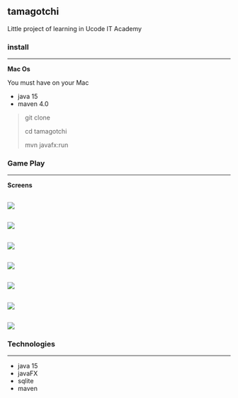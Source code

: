 ## tamagotchi

Little project of learning in Ucode IT Academy

### install 

---

**Mac Os**

You must have on your Mac

* java       15
* maven      4.0

> git clone
>
> cd tamagotchi
>
> mvn javafx:run

### Game Play

--- 

**Screens**

![](screen1.png)
--
![](screen2.png)
--
![](screen3.png)
--
![](screen4.png)
--
![](screen5.png)
--
![](screen6.png)
--
![](screen7.png)
---

### Technologies

---

* java 15
* javaFX
* sqlite
* maven
